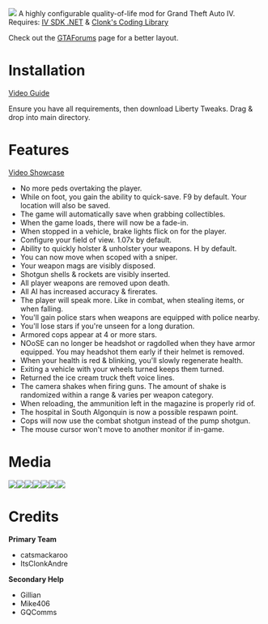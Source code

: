 ![](https://cdn.discordapp.com/attachments/734888920046764105/1119994948968796210/main.png)
A highly configurable quality-of-life mod for Grand Theft Auto IV.
Requires: [IV SDK .NET](https://github.com/ClonkAndre/IV-SDK-DotNet) & [Clonk's Coding Library](https://github.com/ClonkAndre/ClonksCodingLib.GTAIV)

Check out the [GTAForums](https://gtaforums.com/topic/991160-liberty-tweaks/) page for a better layout.

# Installation
[Video Guide](https://www.youtube.com/watch?v=6dMkwexv2EY)

Ensure you have all requirements, then download Liberty Tweaks. Drag & drop into main directory.

# Features
[Video Showcase](https://www.youtube.com/watch?v=NnbC1-kv8q0)

- No more peds overtaking the player.
- While on foot, you gain the ability to quick-save. F9 by default. Your location will also be saved.
- The game will automatically save when grabbing collectibles.
- When the game loads, there will now be a fade-in.
- When stopped in a vehicle, brake lights flick on for the player.
- Configure your field of view. 1.07x by default.
- Ability to quickly holster & unholster your weapons. H by default.
- You can now move when scoped with a sniper.
- Your weapon mags are visibly disposed.
- Shotgun shells & rockets are visibly inserted.
- All player weapons are removed upon death.
- All AI has increased accuracy & firerates. 
- The player will speak more. Like in combat, when stealing items, or when falling.
- You'll gain police stars when weapons are equipped with police nearby.
- You'll lose stars if you're unseen for a long duration.
- Armored cops appear at 4 or more stars.
- NOoSE can no longer be headshot or ragdolled when they have armor equipped. You may headshot them early if their helmet is removed.
- When your health is red & blinking, you'll slowly regenerate health.
- Exiting a vehicle with your wheels turned keeps them turned.
- Returned the ice cream truck theft voice lines.
- The camera shakes when firing guns. The amount of shake is randomized within a range & varies per weapon category.
- When reloading, the ammunition left in the magazine is properly rid of.
- The hospital in South Algonquin is now a possible respawn point.
- Cops will now use the combat shotgun instead of the pump shotgun.
- The mouse cursor won't move to another monitor if in-game.

# Media

![](https://media.giphy.com/media/9WkHpgdodMMkVwSxQK/giphy.gif)![](https://media.giphy.com/media/v1.Y2lkPTc5MGI3NjExOTBkM3cyOTdtZ2o5ajZ0c280a29xOGhvdWJxcWg0Z2lhdTN5eW1seSZlcD12MV9pbnRlcm5hbF9naWZfYnlfaWQmY3Q9Zw/3IOojdksuttI94tytB/giphy.gif)![](https://media.giphy.com/media/612lWEiuUnPgn6KD98/giphy.gif)![](https://media.giphy.com/media/l9bX7N1hiajuOkzVV6/giphy.gif)![](https://media.giphy.com/media/gJsHuySiJtuM4odkNF/giphy.gif)![](https://media.giphy.com/media/EJx5R1aQmu3YFwYehF/giphy.gif)![](https://media.giphy.com/media/ZMoPfVDLmTvk85kSXF/giphy.gif)

# Credits

**Primary Team**
- catsmackaroo
- ItsClonkAndre

**Secondary Help**
- Gillian
- Mike406
- GQComms
